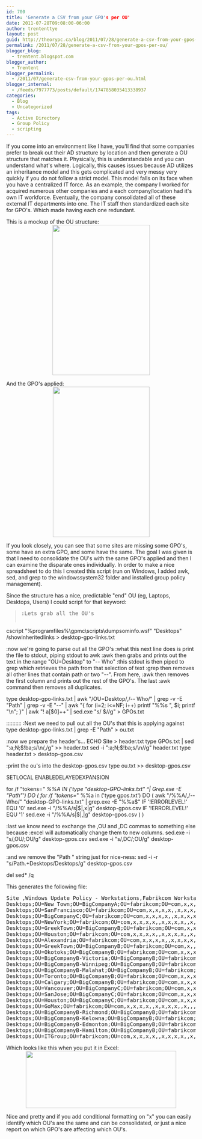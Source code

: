 ```yaml
---
id: 700
title: 'Generate a CSV from your GPO's per OU'
date: 2011-07-28T09:08:00-06:00
author: trententtye
layout: post
guid: http://theorypc.ca/blog/2011/07/28/generate-a-csv-from-your-gpos-per-ou/
permalink: /2011/07/28/generate-a-csv-from-your-gpos-per-ou/
blogger_blog:
  - trentent.blogspot.com
blogger_author:
  - Trentent
blogger_permalink:
  - /2011/07/generate-csv-from-your-gpos-per-ou.html
blogger_internal:
  - /feeds/7977773/posts/default/1747858035413338937
categories:
  - Blog
  - Uncategorized
tags:
  - Active Directory
  - Group Policy
  - scripting
---
```

If you come into an environment like I have, you'll find that some companies prefer to break out their AD structure by location and then generate a OU structure that matches it. Physically, this is understandable and you can understand what's where. Logically, this causes issues because AD utilizes an inheritance model and this gets complicated and very messy very quickly if you do not follow a strict model. This model falls on its face when you have a centralized IT force. As an example, the company I worked for acquired numerous other companies and a each company/location had it's own IT workforce. Eventually, the company consolidated all of these external IT departments into one. The IT staff then standardized each site for GPO's. Which made having each one redundant.

This is a mockup of the OU structure:  
[<img id="BLOGGER_PHOTO_ID_5634422303142100354" style="display: block; margin: 0px auto 10px; text-align: center; cursor: hand; width: 259px; height: 400px;" src="http://1.bp.blogspot.com/-W0a4Qbvmb6U/TjF9O3VSvYI/AAAAAAAAAG0/VCT-QRAfjxQ/s400/OU-Structure.GIF" alt="" border="0" />](http://1.bp.blogspot.com/-W0a4Qbvmb6U/TjF9O3VSvYI/AAAAAAAAAG0/VCT-QRAfjxQ/s1600/OU-Structure.GIF)

And the GPO's applied:  
[<img id="BLOGGER_PHOTO_ID_5634422887717899234" style="display: block; margin: 0px auto 10px; text-align: center; cursor: hand; width: 257px; height: 400px;" src="http://4.bp.blogspot.com/-KT8IXaKWGOI/TjF9w5DBi-I/AAAAAAAAAG8/P5fBuRaxSFE/s400/OU-w-GPO.GIF" alt="" border="0" />](http://4.bp.blogspot.com/-KT8IXaKWGOI/TjF9w5DBi-I/AAAAAAAAAG8/P5fBuRaxSFE/s1600/OU-w-GPO.GIF)

If you look closely, you can see that some sites are missing some GPO's, some have an extra GPO, and some have the same. The goal I was given is that I need to consolidate the OU's with the same GPO's applied and then I can examine the disparate ones individually. In order to make a nice spreadsheet to do this I created this script (run on Windows, I added awk, sed, and grep to the windowssystem32 folder and installed group policy management).

Since the structure has a nice, predictable "end" OU (eg, Laptops, Desktops, Users) I could script for that keyword:

> <pre class="lang:batch decode:true ">:Lets grab all the OU's
cscript "%programfiles%\gpmc\scripts\dumpsominfo.wsf" "Desktops" /showinheritedlinks > desktop-gpo-links.txt

:now we're going to parse out all the GPO's
:what this next line does is print the file to stdout, piping stdout to awk
:awk then grabs and prints out the text in the range "OU=Desktop" to "-- Who"
:this stdout is then piped to grep which retrieves the path from that selection of text
:grep then removes all other lines that contain path or two "--". From here,
:awk then removes the first column and prints out the rest of the GPO's. The last
:awk command then removes all duplicates.

type desktop-gpo-links.txt | awk "/OU=Desktop/,/-- Who/" | grep -v -E "Path" | grep -v -E "\-\-" | awk "{ for (i=2; i<=NF; i++) printf \"%%s \", $i; printf \"\n\"; }" | awk "! a[$0]++" | sed.exe "s/ $//g" > GPOs.txt

::::::::::
:Next we need to pull out all the OU's that this is applying against
type desktop-gpo-links.txt | grep -E "Path" > ou.txt


:now we prepare the header's...
ECHO Site > header.txt
type GPOs.txt | sed ":a;N;$!ba;s/\n/,/g" >> header.txt
sed -i ":a;N;$!ba;s/\n//g" header.txt
type header.txt > desktop-gpos.csv

:print the ou's into the desktop-gpos.csv
type ou.txt >> desktop-gpos.csv


SETLOCAL ENABLEDELAYEDEXPANSION

for /f "tokens=*" %%A IN ('type "desktop-GPO-links.txt" ^| Grep.exe -E "Path"') DO (
for /f "tokens=*" %%a in ('type gpos.txt') DO (
awk "/%%A/,/-- Who/" "desktop-GPO-links.txt" | grep.exe -E "%%a$"
IF '!ERRORLEVEL!' EQU '0' sed.exe -i "/%%A/s|$|,x|g" desktop-gpos.csv
IF '!ERRORLEVEL!' EQU '1' sed.exe -i "/%%A/s|$|,|g" desktop-gpos.csv
)
)


:last we know need to exchange the ,OU and ,DC commas to something else because
:excel will automatically change them to new columns.
sed.exe -i "s/,OU/;OU/g" desktop-gpos.csv
sed.exe -i "s/,DC/;OU/g" desktop-gpos.csv

:and we remove the "Path " string just for nice-ness:
sed -i -r "s/Path.+Desktops/Desktops/g" desktop-gpos.csv

del sed* /q
</pre>

This generates the following file:

<pre class="lang:default decode:true ">Site ,Windows Update Policy - Workstations,Fabrikcom Workstation Policy,Local Administrator Account - Workstations,Fabrikcom Workstation Policy V2,Fabrikcom IE 7,Windows - Configure Kerberos to use TCP instead of UDP,Default Domain Policy,DisableAutoArchiveOutlook,Fabrikcom Internal Wireless,General Desktop Policy,[Unknown],PowerSchemeOptions,Fabrikcom IT User Policy,GPO_ORG_Outlook Cache Mode Settings
Desktops;OU=New Town;OU=BigCompanyA;OU=fabrikcom;OU=com,x,x,x,x,,x,x,x,x,,x,,,
Desktops;OU=SanFrancisco;OU=fabrikcom;OU=com,x,x,x,x,,x,x,x,x,,x,,,
Desktops;OU=BigCompanyC;OU=fabrikcom;OU=com,x,x,x,x,,x,x,x,x,,x,,,
Desktops;OU=NewYork;OU=fabrikcom;OU=com,x,x,x,x,,x,x,x,x,,x,,,
Desktops;OU=GreekTown;OU=BigCompanyB;OU=fabrikcom;OU=com,x,x,x,x,,x,x,x,x,,x,,,
Desktops;OU=Houston;OU=fabrikcom;OU=com,x,x,x,x,,x,x,x,x,,x,,,
Desktops;OU=Alexandria;OU=fabrikcom;OU=com,x,x,x,x,,x,x,x,x,,x,,,
Desktops;OU=GreekTown;OU=BigCompanyB;OU=fabrikcom;OU=com,x,,x,x,,x,x,x,x,x,x,,,
Desktops;OU=Okotoks;OU=BigCompanyB;OU=fabrikcom;OU=com,x,x,x,x,,x,x,x,x,,x,,,
Desktops;OU=BigCompanyB-Victoria;OU=BigCompanyB;OU=fabrikcom;OU=com,x,x,x,x,,x,x,x,x,,x,,,
Desktops;OU=BigCompanyB-Winnipeg;OU=BigCompanyB;OU=fabrikcom;OU=com,x,x,x,x,,x,x,x,x,,x,,,
Desktops;OU=BigCompanyB-Malahat;OU=BigCompanyB;OU=fabrikcom;OU=com,x,x,x,x,,x,x,x,x,,x,,,
Desktops;OU=Toronto;OU=BigCompanyB;OU=fabrikcom;OU=com,x,x,x,x,,x,x,x,x,,x,,,
Desktops;OU=Calgary;OU=BigCompanyB;OU=fabrikcom;OU=com,x,x,x,x,,x,x,x,x,,x,,,
Desktops;OU=Vancouver;OU=BigCompanyC;OU=fabrikcom;OU=com,x,x,x,x,,x,x,x,x,,x,,,
Desktops;OU=SanJose;OU=BigCompanyC;OU=fabrikcom;OU=com,x,x,x,x,,x,x,x,x,,x,,,
Desktops;OU=Houston;OU=BigCompanyC;OU=fabrikcom;OU=com,x,x,x,x,,x,x,x,x,,x,,,
Desktops;OU=GoMax;OU=fabrikcom;OU=com,x,x,x,x,,x,x,x,x,,x,,,
Desktops;OU=BigCompanyB-Richmond;OU=BigCompanyB;OU=fabrikcom;OU=com,x,x,x,x,,x,x,x,x,,x,,,
Desktops;OU=BigCompanyB-Kelowna;OU=BigCompanyB;OU=fabrikcom;OU=com,x,x,x,x,,x,x,x,x,,x,,,
Desktops;OU=BigCompanyB-Edmonton;OU=BigCompanyB;OU=fabrikcom;OU=com,x,x,x,x,,x,x,x,x,,x,,,
Desktops;OU=BigCompanyB-Hamilton;OU=BigCompanyB;OU=fabrikcom;OU=com,x,x,x,x,,x,x,x,x,,x,,,
Desktops;OU=ITGroup;OU=fabrikcom;OU=com,x,x,x,x,,x,x,x,x,,x,,,</pre>

Which looks like this when you put it in Excel:  
[<img id="BLOGGER_PHOTO_ID_5634426101122710546" style="display: block; margin: 0px auto 10px; text-align: center; cursor: hand; width: 400px; height: 152px;" src="http://2.bp.blogspot.com/-Q9lN76kofAY/TjGAr76bvBI/AAAAAAAAAHE/hRovkGJ-M7U/s400/finalresult.GIF" alt="" border="0" />](http://2.bp.blogspot.com/-Q9lN76kofAY/TjGAr76bvBI/AAAAAAAAAHE/hRovkGJ-M7U/s1600/finalresult.GIF)

Nice and pretty and if you add conditional formatting on "x" you can easily identify which OU's are the same and can be consolidated, or just a nice report on which GPO's are affecting which OU's.

<!-- AddThis Advanced Settings generic via filter on the_content -->

<!-- AddThis Share Buttons generic via filter on the_content -->